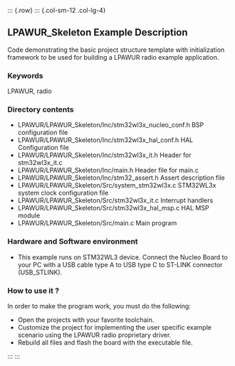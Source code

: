 ::: {.row}
::: {.col-sm-12 .col-lg-4}
## <b>LPAWUR_Skeleton Example Description</b>

Code demonstrating the basic project structure template with initialization framework to be used for building a LPAWUR radio example application.

### <b>Keywords</b>

LPAWUR, radio

### <b>Directory contents</b>

  - LPAWUR/LPAWUR_Skeleton/Inc/stm32wl3x_nucleo_conf.h   BSP configuration file
  - LPAWUR/LPAWUR_Skeleton/Inc/stm32wl3x_hal_conf.h      HAL Configuration file
  - LPAWUR/LPAWUR_Skeleton/Inc/stm32wl3x_it.h            Header for stm32wl3x_it.c
  - LPAWUR/LPAWUR_Skeleton/Inc/main.h                    Header file for main.c
  - LPAWUR/LPAWUR_Skeleton/Inc/stm32_assert.h            Assert description file
  - LPAWUR/LPAWUR_Skeleton/Src/system_stm32wl3x.c        STM32WL3x system clock configuration file
  - LPAWUR/LPAWUR_Skeleton/Src/stm32wl3x_it.c            Interrupt handlers
  - LPAWUR/LPAWUR_Skeleton/Src/stm32wl3x_hal_msp.c       HAL MSP module
  - LPAWUR/LPAWUR_Skeleton/Src/main.c                    Main program


### <b>Hardware and Software environment</b>

  - This example runs on STM32WL3 device.
    Connect the Nucleo Board to your PC with a USB cable type A to USB type C to ST-LINK connector (USB_STLINK). 

### <b>How to use it ?</b>

In order to make the program work, you must do the following:

 - Open the projects with your favorite toolchain.
 - Customize the project for implementing the user specific example scenario using the LPAWUR radio proprietary driver.
 - Rebuild all files and flash the board with the executable file.

:::
:::